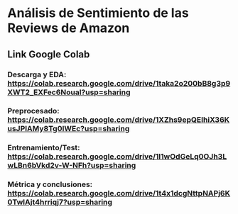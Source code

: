 # Análisis de Sentimiento de las Reviews de Amazon


## Link Google Colab

### Descarga y EDA: https://colab.research.google.com/drive/1taka2o200bB8g3p9XWT2_EXFec6Noual?usp=sharing

### Preprocesado: https://colab.research.google.com/drive/1XZhs9epQEIhiX36KusJPIAMy8Tg0IWEc?usp=sharing

### Entrenamiento/Test: https://colab.research.google.com/drive/1l1wOdGeLq0OJh3LwLBn6bVkd2v-W-NFh?usp=sharing

### Métrica y conclusiones: https://colab.research.google.com/drive/1t4x1dcgNttpNAPj6K0TwlAjt4hrriqj7?usp=sharing